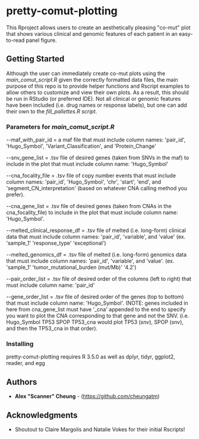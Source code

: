 # pretty-comut-plotting

This Rproject allows users to create an aesthetically pleasing "co-mut" plot that shows various clinical and genomic features of each patient in an easy-to-read panel figure.

## Getting Started

Although the user can immediately create co-mut plots using the _main_comut_script.R_ given the correctly formatted data files, the main purpose of this repo is to provide helper functions and Rscript examples to allow others to customize and view their own plots. As a result, this should be run in RStudio (or preferred IDE). Not all clinical or genomic features have been included (i.e. drug names or response labels), but one can add their own to the _fill_pallettes.R script_.

### Parameters for _main_comut_script.R_

--maf_with_pair_id = a maf file that must include column names: 'pair_id', 'Hugo_Symbol', 'Variant_Classification', and 'Protein_Change'

--snv_gene_list = .tsv file of desired genes (taken from SNVs in the maf) to include in the plot that must include column name: 'Hugo_Symbol'

--cna_focality_file = .tsv file of copy number events that must include column names: 'pair_id', 'Hugo_Symbol', 'chr', 'start', 'end', and 'segment_CN_interpretation' (based on whatever CNA calling method you prefer).

--cna_gene_list = .tsv file of desired genes (taken from CNAs in the cna_focality_file) to include in the plot that must include column name: 'Hugo_Symbol'.

--melted_clinical_response_df = .tsv file of melted (i.e. long-form) clinical data that must include column names: 'pair_id', 'variable', and 'value' (ex. 'sample_1' 'response_type' 'exceptional')

--melted_genomics_df = .tsv file of melted (i.e. long-form) genomics data that must include column names: 'pair_id', 'variable', and 'value'. (ex. 'sample_1' 'tumor_mutational_burden (mut/Mb)' '4.2')

--pair_order_list = .tsv file of desired order of the columns (left to right) that must include column name: 'pair_id'

--gene_order_list = .tsv file of desired order of the genes (top to bottom) that must include column name: 'Hugo_Symbol'.
(NOTE: genes included in here from cna_gene_list must have '\_cna' appended to the end to specify you want to plot the CNA corresponding to that gene and not the SNV. (i.e. Hugo_Symbol TP53 SPOP TP53_cna would plot TP53 (_snv_), SPOP (_snv_), and then the TP53_cna in that order). 

### Installing

pretty-comut-plotting requires R 3.5.0 as well as dplyr, tidyr, ggplot2, reader, and egg

## Authors

* **Alex "Scanner" Cheung** - (https://github.com/cheungatm)

## Acknowledgments

* Shoutout to Claire Margolis and Natalie Vokes for their initial Rscripts!

